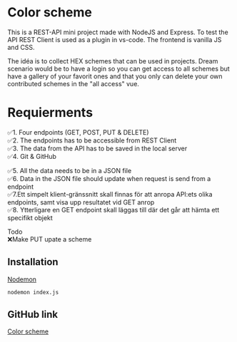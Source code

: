 # Color scheme

This is a REST-API mini project made with NodeJS and Express. To test the API REST Client is used as a plugin in vs-code. The frontend is vanilla JS and CSS. <br>

The idéa is to collect HEX schemes that can be used in projects. Dream scenario would be to have a login so you can get access to all schemes but have a gallery of your favorit ones and that you only can delete your own contributed schemes in the "all access" vue.

# Requierments
✅1. Four endpoints (GET, POST, PUT & DELETE) <br>
✅2. The endpoints has to be accessible from REST Client<br>
✅3. The data from the API has to be saved in the local server<br>
✅4. Git & GitHub

✅5. All the data needs to be in a JSON file<br>
✅6. Data in the JSON file should update when request is send from a endpoint <br>
✅7.Ett simpelt klient-gränssnitt skall finnas för att anropa API:ets olika   endpoints, samt visa upp resultatet vid GET anrop<br>
✅8. Ytterligare en GET endpoint skall läggas till där det går att hämta ett specifikt objekt <br>

Todo<br>
❌Make PUT upate a scheme

 

## Installation
[Nodemon](https://www.npmjs.com/package/nodemon) 

<!-- (info om hur projektet byggs och körs) -->

```bash
nodemon index.js
```

 ## GitHub link
[Color scheme](https://github.com/claudiaAR/CRUD)
